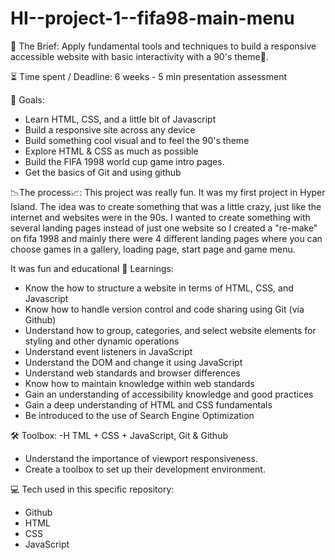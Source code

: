 # HI--project-1--fifa98-main-menu

📂 The Brief:
Apply fundamental tools and techniques to build a responsive accessible website with basic interactivity with a 90's theme🌟.

⏳ Time spent / Deadline:
6 weeks - 5 min presentation assessment

🎯 Goals:

- Learn HTML, CSS, and a little bit of Javascript
- Build a responsive site across any device
- Build something cool visual and to feel the 90's theme
- Explore HTML & CSS as much as possible
- Build the FIFA 1998 world cup game intro pages. 
- Get the basics of Git and using github

📉The process📈:
This project was really fun. It was my first project in Hyper Island. The idea was to create something that was a little crazy, just like the internet and websites were in the 90s. I wanted to create something with several landing pages instead of just one website so I created a "re-make" on fifa 1998 and mainly there were 4 different landing pages where you can choose games in a gallery, loading page, start page and game menu.

It was fun and educational
📘 Learnings:
- Know the how to structure a website in terms of HTML, CSS, and Javascript
- Know how to handle version control and code sharing using Git (via Github)
- Understand how to group, categories, and select website elements for styling and other dynamic operations
- Understand event listeners in JavaScript
- Understand the DOM and change it using JavaScript
- Understand web standards and browser differences
- Know how to maintain knowledge within web standards
- Gain an understanding of accessibility knowledge and good practices
- Gain a deep understanding of HTML and CSS fundamentals
- Be introduced to the use of Search Engine Optimization

 🛠 Toolbox:
-H TML + CSS + JavaScript, Git & Github
- Understand the importance of viewport responsiveness. 
- Create a toolbox to set up their development environment.

💻 Tech used in this specific repository:
- Github
- HTML
- CSS
- JavaScript

